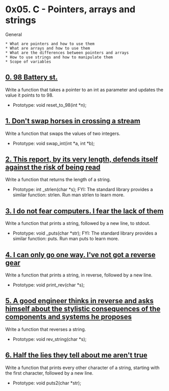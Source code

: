 # 0x05. C - Pointers, arrays and strings
General

	* What are pointers and how to use them
	* What are arrays and how to use them
	* What are the differences between pointers and arrays
	* How to use strings and how to manipulate them
	* Scope of variables

## [0. 98 Battery st.](0-reset_to_98.c "reset")
Write a function that takes a pointer to an int as parameter and updates the value it points to to 98.

* Prototype: void reset_to_98(int *n);

## [1. Don't swap horses in crossing a stream](1-swap.c "swap")
Write a function that swaps the values of two integers.

* Prototype: void swap_int(int *a, int *b);

## [2. This report, by its very length, defends itself against the risk of being read](2-strlen.c "leng")
Write a function that returns the length of a string.

* Prototype: int _strlen(char *s);
FYI: The standard library provides a similar function: strlen. Run man strlen to learn more.

## [3. I do not fear computers. I fear the lack of them](3-puts.c "puts")
Write a function that prints a string, followed by a new line, to stdout.

* Prototype: void _puts(char *str);
FYI: The standard library provides a similar function: puts. Run man puts to learn more.

## [4. I can only go one way. I've not got a reverse gear](4-print_rev.c "print")
Write a function that prints a string, in reverse, followed by a new line.

* Prototype: void print_rev(char *s);

## [5. A good engineer thinks in reverse and asks himself about the stylistic consequences of the components and systems he proposes](5-rev_string.c "reverse")
Write a function that reverses a string.

* Prototype: void rev_string(char *s);

## [6. Half the lies they tell about me aren't true](6-puts2.c "put2")
Write a function that prints every other character of a string, starting with the first character, followed by a new line.

* Prototype: void puts2(char *str);
